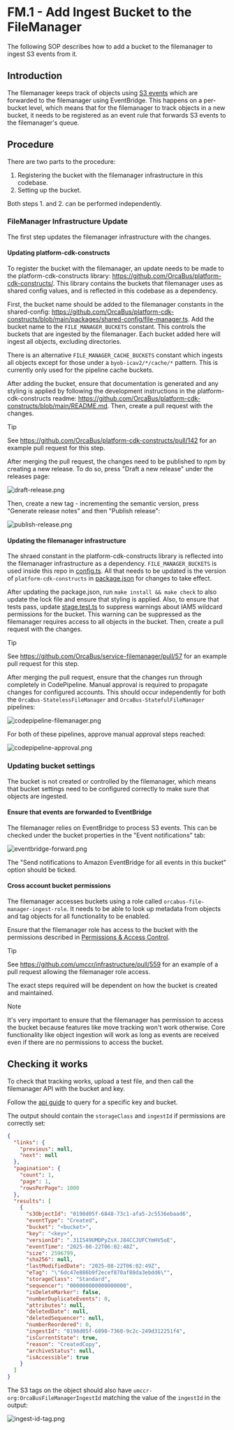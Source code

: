 # FM.1 - Add Ingest Bucket to the FileManager

The following SOP describes how to add a bucket to the filemanager to ingest S3 events from it.

## Introduction

The filemanager keeps track of objects using [S3 events][s3-events] which are forwarded to the filemanager using
EventBridge. This happens on a per-bucket level, which means that for the filemanager to track objects in a new
bucket, it needs to be registered as an event rule that forwards S3 events to the filemanager's queue.

## Procedure

There are two parts to the procedure:

1. Registering the bucket with the filemanager infrastructure in this codebase.
2. Setting up the bucket.

Both steps 1. and 2. can be performed independently.

### FileManager Infrastructure Update

The first step updates the filemanager infrastructure with the changes.

#### Updating platform-cdk-constructs

To register the bucket with the filemanager, an update needs to be made to the
platform-cdk-constructs library: https://github.com/OrcaBus/platform-cdk-constructs/.
This library contains the buckets that filemanager uses as shared config values, and is reflected in this codebase
as a dependency.

First, the bucket name should be added to the filemanager constants in the shared-config:
https://github.com/OrcaBus/platform-cdk-constructs/blob/main/packages/shared-config/file-manager.ts. Add the
bucket name to the `FILE_MANAGER_BUCKETS` constant. This controls the buckets that are ingested by the filemanager.
Each bucket added here will ingest all objects, excluding directories.

There is an alternative `FILE_MANAGER_CACHE_BUCKETS` constant which ingests all objects except for those under a
`byob-icav2/*/cache/*` pattern. This is currently only used for the pipeline cache buckets.

After adding the bucket, ensure that documentation is generated and any styling is applied by following the development
instructions in the platform-cdk-constructs readme:
https://github.com/OrcaBus/platform-cdk-constructs/blob/main/README.md. Then, create a pull request with the changes.

> [!TIP]
> See https://github.com/OrcaBus/platform-cdk-constructs/pull/142 for an example pull request for this step.

After merging the pull request, the changes need to be published to npm by creating a new release. To do so, press
"Draft a new release" under the releases page:

![draft-release.png](images/draft-release.png)

Then, create a new tag - incrementing the semantic version, press "Generate release notes" and then "Publish release":

![publish-release.png](images/publish-release.png)

#### Updating the filemanager infrastructure

The shraed constant in the platform-cdk-constructs library is reflected into the filemanager infrastructure as a
dependency. `FILE_MANAGER_BUCKETS` is used inside this repo in [config.ts][config]. All that needs to be updated is
the version of `platform-cdk-constructs` in [package.json][package] for changes to take effect.

After updating the package.json, run `make install && make check` to also update the lock file and ensure that styling
is applied. Also, to ensure that tests pass, update [stage.test.ts][test-stage] to suppress warnings about IAM5 wildcard
permissions for the bucket. This warning can be suppressed as the filemanager requires access to all objects in the
bucket. Then, create a pull request with the changes.

> [!TIP]
> See https://github.com/OrcaBus/service-filemanager/pull/57 for an example pull request for this step.

After merging the pull request, ensure that the changes run through completely in CodePipeline. Manual approval is
required to propagate changes for configured accounts. This should occur independently for both the
`OrcaBus-StatelessFileManager` and `OrcaBus-StatefulFileManager` pipelines:

![codepipeline-filemanager.png](images/codepipeline-filemanager.png)

For both of these pipelines, approve manual approval steps reached:

![codepipeline-approval.png](images/codepipeline-approval.png)

### Updating bucket settings

The bucket is not created or controlled by the filemanager, which means that bucket settings need to be configured
correctly to make sure that objects are ingested.

#### Ensure that events are forwarded to EventBridge

The filemanager relies on EventBridge to process S3 events. This can be checked under the bucket properties in the
"Event notifications" tab:

![eventbridge-forward.png](images/eventbridge-forward.png)

The "Send notifications to Amazon EventBridge for all events in this bucket" option should be ticked.

#### Cross account bucket permissions

The filemanager accesses buckets using a role called `orcabus-file-manager-ingest-role`. It needs to be able to look up
metadata from objects and tag objects for all functionality to be enabled.

Ensure that the filemanager role has access to the bucket with the permissions described in
[Permissions & Access Control][permissions].

> [!TIP]
> See https://github.com/umccr/infrastructure/pull/559 for an example of a pull request allowing the filemanager role access.

The exact steps required will be dependent on how the bucket is created and maintained.

> [!NOTE]
> It's very important to ensure that the filemanager has permission to access the bucket because features like move
> tracking won't work otherwise. Core functionality like object ingestion will work as long as events are received even
> if there are no permissions to access the bucket.

## Checking it works

To check that tracking works, upload a test file, and then call the filemanager API with the bucket and key.

Follow the [api guide][api-guide] to query for a specific key and bucket.

The output should contain the `storageClass` and `ingestId` if permissions are correctly set:

```json
{
  "links": {
    "previous": null,
    "next": null
  },
  "pagination": {
    "count": 1,
    "page": 1,
    "rowsPerPage": 1000
  },
  "results": [
    {
      "s3ObjectId": "0198d05f-6848-73c1-afa5-2c5536ebaad6",
      "eventType": "Created",
      "bucket": "<bucket>",
      "key": "<key>",
      "versionId": ".31IS49UMDPyZsX.J84CCJUFCYmHV5oE",
      "eventTime": "2025-08-22T06:02:48Z",
      "size": 2596799,
      "sha256": null,
      "lastModifiedDate": "2025-08-22T06:02:49Z",
      "eTag": "\"6dc47e886b9f2ecef870af88da3ebdd6\"",
      "storageClass": "Standard",
      "sequencer": "000000000000000000",
      "isDeleteMarker": false,
      "numberDuplicateEvents": 0,
      "attributes": null,
      "deletedDate": null,
      "deletedSequencer": null,
      "numberReordered": 0,
      "ingestId": "0198d05f-6890-7360-9c2c-249d312251f4",
      "isCurrentState": true,
      "reason": "CreatedCopy",
      "archiveStatus": null,
      "isAccessible": true
    }
  ]
}
```

The S3 tags on the object should also have `umccr-org:OrcaBusFileManagerIngestId` matching the value of the `ingestId`
in the output:

![ingest-id-tag.png](images/ingest-id-tag.png)

[s3-events]: https://docs.aws.amazon.com/AmazonS3/latest/userguide/EventNotifications.html
[config]: ../../../../infrastructure/stage/config.ts
[package]: ../../../../package.json
[test-stage]: ../../../../test/stage.test.ts
[permissions]: ../../../../README.md#permissions--access-control
[api-guide]: ../../API_GUIDE.md#querying-records
